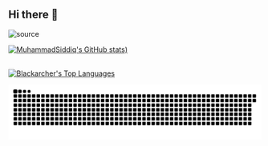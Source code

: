 ## Hi there 👋

![source](https://user-images.githubusercontent.com/67962548/113019546-2a442700-919b-11eb-9de4-fdced07e170a.gif)


[![MuhammadSiddiq's GitHub stats](https://github-readme-stats.vercel.app/api?username=blackarcheruz&show_icons=true&theme=dracula))](https://github.com/blackarcheruz/github-readme-stats)

<br>
 <a href="https://github.com/Blackarcheruz/github-readme-stats"><img alt="Blackarcher's Top Languages" src="https://github-readme-stats.vercel.app/api/top-langs/?username=Blackarcheruz&langs_count=8&count_private=true&layout=compact&theme=dracula" /></a>

![source](https://github.com/theMir8/theMir8/blob/output/github-contribution-grid-snake.svg)
